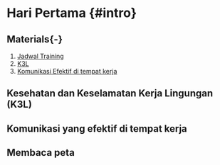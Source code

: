 # Hari Pertama {#intro}

## Materials{-}

1. [Jadwal Training ](https://github.com/firmanhadi/training-for-gis-analyses/blob/master/PDF/Day1/Jadwal_Training.pdf)
2. [K3L](https://github.com/firmanhadi/training-for-gis-analyses/blob/master/PDF/Day1/K3L.pdf)
3. [Komunikasi Efektif di tempat kerja](https://github.com/firmanhadi/training-for-gis-analyses/blob/master/PDF/Day1/Komunikasi_Efektif.pdf)


## Kesehatan dan Keselamatan Kerja Lingungan (K3L)

## Komunikasi yang efektif di tempat kerja

## Membaca peta


